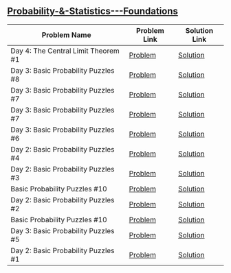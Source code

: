 ## [Probability-&-Statistics---Foundations](https://www.hackerrank.com/domains/ai/statistics-foundations)

Problem Name|Problem Link|Solution Link
---|---|---
Day 4: The Central Limit Theorem #1|[Problem](https://www.hackerrank.com/challenges/the-central-limit-theorem-1/problem)|[Solution](./the-central-limit-theorem-1.txt)
Day 3: Basic Probability Puzzles #8|[Problem](https://www.hackerrank.com/challenges/basic-probability-puzzles-8/problem)|[Solution](./basic-probability-puzzles-8.txt)
Day 3: Basic Probability Puzzles #7|[Problem](https://www.hackerrank.com/challenges/basic-probability-puzzles-7/problem)|[Solution](./basic-probability-puzzles-7.txt)
Day 3: Basic Probability Puzzles #7|[Problem](https://www.hackerrank.com/challenges/basic-probability-puzzles-7/problem)|[Solution](./basic-probability-puzzles-7.txt)
Day 3: Basic Probability Puzzles #6|[Problem](https://www.hackerrank.com/challenges/basic-probability-puzzles-6/problem)|[Solution](./basic-probability-puzzles-6.txt)
Day 2: Basic Probability Puzzles #4|[Problem](https://www.hackerrank.com/challenges/basic-probability-puzzles-4/problem)|[Solution](./basic-probability-puzzles-4.txt)
Day 2: Basic Probability Puzzles #3|[Problem](https://www.hackerrank.com/challenges/basic-probability-puzzles-3/problem)|[Solution](./basic-probability-puzzles-3.txt)
Basic Probability Puzzles #10|[Problem](https://www.hackerrank.com/challenges/basic-probability-puzzles-10/problem)|[Solution](./basic-probability-puzzles-10.txt)
Day 2: Basic Probability Puzzles #2|[Problem](https://www.hackerrank.com/challenges/basic-probability-puzzles-2/problem)|[Solution](./basic-probability-puzzles-2.txt)
Basic Probability Puzzles #10|[Problem](https://www.hackerrank.com/challenges/basic-probability-puzzles-10/problem)|[Solution](./basic-probability-puzzles-10.txt)
Day 3: Basic Probability Puzzles #5|[Problem](https://www.hackerrank.com/challenges/basic-probability-puzzles-5/problem)|[Solution](./basic-probability-puzzles-5.txt)
Day 2: Basic Probability Puzzles #1 |[Problem](https://www.hackerrank.com/challenges/basic-probability-puzzles-1/problem)|[Solution](./basic-probability-puzzles-1.txt)
